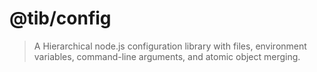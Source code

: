 # @tib/config

> A Hierarchical node.js configuration library with files, environment variables, command-line arguments, and atomic
> object merging.
